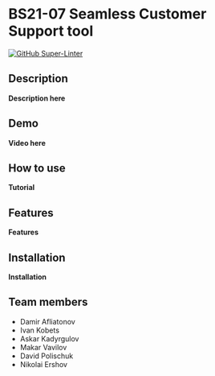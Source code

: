 # BS21-07 Seamless Customer Support tool
[![GitHub Super-Linter](https://github.com/InnoSWP/BS21-07-Customer-Support/workflows/Lint%20Code%20Base/badge.svg)](https://github.com/marketplace/actions/super-linter)

## Description

**Description here**

## Demo

**Video here**

## How to use

**Tutorial**

## Features

**Features**

## Installation

**Installation**

## Team members
- Damir Afliatonov
- Ivan Kobets
- Askar Kadyrgulov
- Makar Vavilov
- David Polischuk
- Nikolai Ershov



